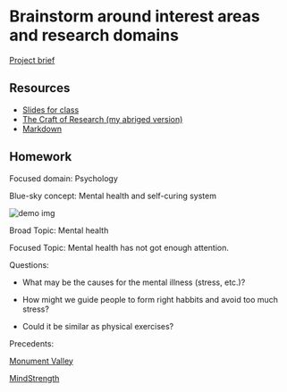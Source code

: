 # Brainstorm around interest areas and research domains
[Project brief](https://docs.google.com/a/newschool.edu/document/d/1LD6-bFtYp8ZbregL_8YHhkHAm6EwyQelnKf2WNhC5zQ/edit?usp=sharing)

## Resources
* [Slides for class](https://swipe.to/8079dr)
* [The Craft of Research (my abriged version)](https://github.com/binaricorn/mfadt-majorstudio-1/blob/master/Additional%20Readings/The%20Craft%20of%20Research%20-%20Abridged.pdf)
* [Markdown](https://github.com/adam-p/markdown-here/wiki/Markdown-Cheatsheet#lists)

## Homework
Focused domain: Psychology

Blue-sky concept: Mental health and self-curing system

![demo img](https://github.com/youozhan/mfadt-majorstudio-1/raw/master/Assignments/Assets/FullSizeRender.jpg "Post-it note")

Broad Topic: Mental health

Focused Topic: Mental health has not got enough attention.

Questions: 
* What may be the causes for the mental illness (stress, etc.)?

* How might we guide people to form right habbits and avoid too much stress?

* Could it be similar as physical exercises?

Precedents:

[Monument Valley](https://itunes.apple.com/us/app/monument-valley/id728293409?mt=8)

[MindStrength](https://www.mindstrengthproject.com/mindstrength/)